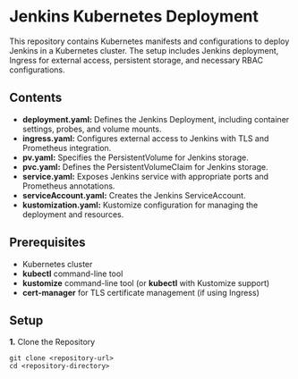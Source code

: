 # Jenkins Kubernetes Deployment
This repository contains Kubernetes manifests and configurations to deploy Jenkins in a Kubernetes cluster. The setup includes Jenkins deployment, Ingress for external access, persistent storage, and necessary RBAC configurations.
## Contents
* <b>deployment.yaml:</b> Defines the Jenkins Deployment, including container settings, probes, and volume mounts.
* <b>ingress.yaml:</b> Configures external access to Jenkins with TLS and Prometheus integration.
* <b>pv.yaml:</b> Specifies the PersistentVolume for Jenkins storage.
* <b>pvc.yaml:</b> Defines the PersistentVolumeClaim for Jenkins storage.
* <b>service.yaml:</b> Exposes Jenkins service with appropriate ports and Prometheus annotations.
* <b>serviceAccount.yaml:</b> Creates the Jenkins ServiceAccount.
* <b>kustomization.yaml:</b> Kustomize configuration for managing the deployment and resources.

## Prerequisites
* Kubernetes cluster
* <b>kubectl</b> command-line tool
* <b>kustomize</b> command-line tool (or <b>kubectl</b> with Kustomize support)
* <b>cert-manager</b> for TLS certificate management (if using Ingress)

## Setup
<b>1.</b> Clone the Repository
```
git clone <repository-url>
cd <repository-directory>
```
